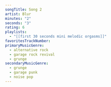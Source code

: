 ```yaml
---
songTitle: Song 2
artist: Blur
minutes: "2"
seconds: "3"
rating: 6
playlists:
  - "[[first 30 seconds mini melodic orgasms]]"
favoritesTrackNumber:
primaryMusicGenre:
  - alternative rock
  - garage rock revival
  - grunge
secondaryMusicGenre:
  - grunge
  - garage punk
  - noise pop
---
```

